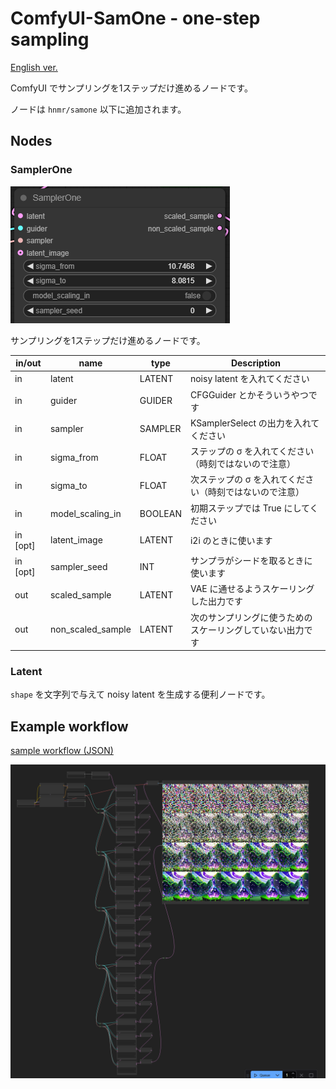 # ComfyUI-SamOne - one-step sampling

[English ver.](./README.md)

ComfyUI でサンプリングを1ステップだけ進めるノードです。

ノードは `hnmr/samone` 以下に追加されます。

## Nodes

### SamplerOne

![node image](./assets/image.png)

サンプリングを1ステップだけ進めるノードです。

| in/out | name | type | Description |
| --- | --- |--- | --- |
| in | latent | LATENT | noisy latent を入れてください |
| in | guider | GUIDER | CFGGuider とかそういうやつです |
| in | sampler | SAMPLER | KSamplerSelect の出力を入れてください |
| in | sigma_from | FLOAT | ステップの σ を入れてください（時刻ではないので注意）|
| in | sigma_to | FLOAT | 次ステップの σ を入れてください（時刻ではないので注意）|
| in | model_scaling_in | BOOLEAN | 初期ステップでは True にしてください |
| in [opt] | latent_image | LATENT | i2i のときに使います |
| in [opt] | sampler_seed | INT | サンプラがシードを取るときに使います |
| out | scaled_sample | LATENT | VAE に通せるようスケーリングした出力です |
| out | non_scaled_sample | LATENT | 次のサンプリングに使うためのスケーリングしていない出力です |

### Latent

`shape` を文字列で与えて noisy latent を生成する便利ノードです。

## Example workflow

[sample workflow (JSON)](./assets/SamOneTest.json)

![sample image](./assets/sample.png)

